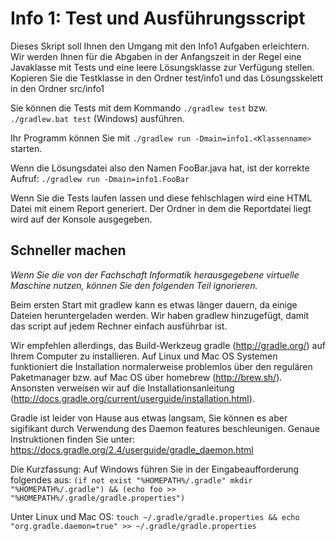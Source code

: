 # Info 1: Test und Ausführungsscript

Dieses Skript soll Ihnen den Umgang mit den Info1 Aufgaben erleichtern. Wir werden Ihnen für die Abgaben in der Anfangszeit in der Regel eine Javaklasse mit Tests und eine leere Lösungsklasse  zur Verfügung stellen. Kopieren Sie die Testklasse in den Ordner test/info1 und das Lösungsskelett in den Ordner src/info1

Sie können die Tests mit dem Kommando ```./gradlew test``` bzw. ```./gradlew.bat test``` (Windows) ausführen.

Ihr Programm können Sie mit  ```./gradlew run -Dmain=info1.<Klassenname>``` starten.

Wenn die Lösungsdatei also den Namen FooBar.java hat, ist der korrekte Aufruf:
```./gradlew run -Dmain=info1.FooBar```

Wenn Sie die Tests laufen lassen und diese fehlschlagen wird eine HTML Datei mit einem Report generiert. Der Ordner in dem die Reportdatei liegt wird auf der Konsole ausgegeben.

## Schneller machen

*Wenn Sie die von der Fachschaft Informatik herausgegebene virtuelle Maschine nutzen, können Sie den folgenden Teil ignorieren.*

Beim ersten Start mit gradlew kann es etwas länger dauern, da einige Dateien heruntergeladen werden. Wir haben gradlew hinzugefügt, damit das script auf jedem Rechner einfach ausführbar ist.  

Wir empfehlen allerdings, das Build-Werkzeug gradle (http://gradle.org/) auf Ihrem Computer zu installieren. Auf Linux und Mac OS Systemen funktioniert die Installation normalerweise problemlos über den regulären Paketmanager bzw.  auf Mac OS über homebrew (http://brew.sh/). Ansonsten verweisen wir auf die Installationsanleitung (http://docs.gradle.org/current/userguide/installation.html).

Gradle ist leider von Hause aus etwas langsam, Sie können es aber sigifikant durch Verwendung des Daemon features beschleunigen. Genaue Instruktionen finden Sie unter: https://docs.gradle.org/2.4/userguide/gradle_daemon.html

Die Kurzfassung:
Auf Windows führen Sie in der Eingabeaufforderung folgendes aus:
```(if not exist "%HOMEPATH%/.gradle" mkdir "%HOMEPATH%/.gradle") && (echo foo >> "%HOMEPATH%/.gradle/gradle.properties")```

Unter Linux und Mac OS:
```touch ~/.gradle/gradle.properties && echo "org.gradle.daemon=true" >> ~/.gradle/gradle.properties```
